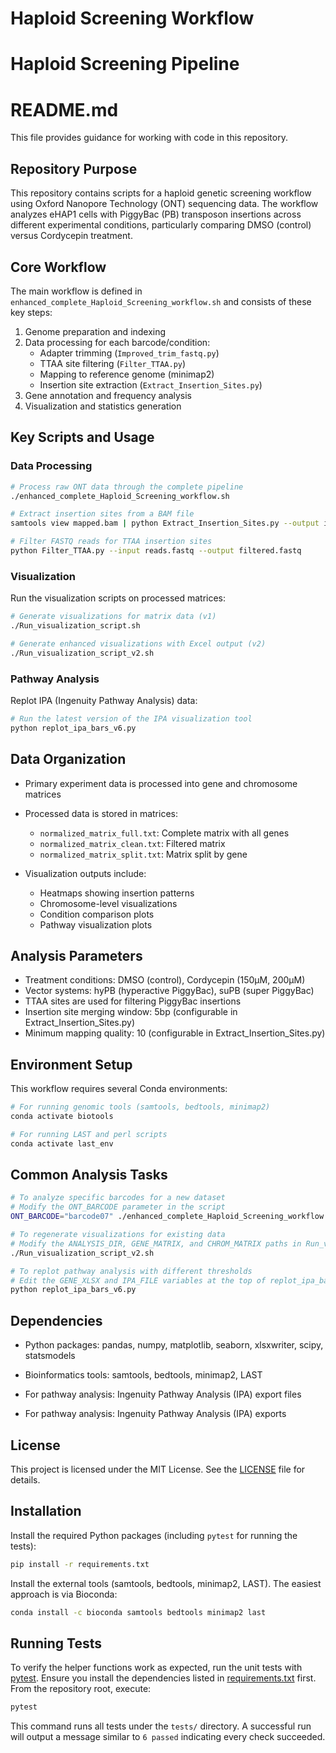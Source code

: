 # Haploid Screening Workflow



# Haploid Screening Pipeline

# README.md


This file provides guidance for working with code in this repository.

## Repository Purpose

This repository contains scripts for a haploid genetic screening workflow using Oxford Nanopore Technology (ONT) sequencing data. The workflow analyzes eHAP1 cells with PiggyBac (PB) transposon insertions across different experimental conditions, particularly comparing DMSO (control) versus Cordycepin treatment.

## Core Workflow

The main workflow is defined in `enhanced_complete_Haploid_Screening_workflow.sh` and consists of these key steps:

1. Genome preparation and indexing
2. Data processing for each barcode/condition:
   - Adapter trimming (`Improved_trim_fastq.py`)
   - TTAA site filtering (`Filter_TTAA.py`)
   - Mapping to reference genome (minimap2)
   - Insertion site extraction (`Extract_Insertion_Sites.py`)
3. Gene annotation and frequency analysis
4. Visualization and statistics generation

## Key Scripts and Usage

### Data Processing

```bash
# Process raw ONT data through the complete pipeline
./enhanced_complete_Haploid_Screening_workflow.sh
```

```bash
# Extract insertion sites from a BAM file
samtools view mapped.bam | python Extract_Insertion_Sites.py --output insertion_sites.bed
```

```bash
# Filter FASTQ reads for TTAA insertion sites
python Filter_TTAA.py --input reads.fastq --output filtered.fastq
```

### Visualization

Run the visualization scripts on processed matrices:

```bash
# Generate visualizations for matrix data (v1)
./Run_visualization_script.sh

# Generate enhanced visualizations with Excel output (v2)
./Run_visualization_script_v2.sh
```

### Pathway Analysis

Replot IPA (Ingenuity Pathway Analysis) data:

```bash
# Run the latest version of the IPA visualization tool
python replot_ipa_bars_v6.py
```

## Data Organization

- Primary experiment data is processed into gene and chromosome matrices
- Processed data is stored in matrices:
  - `normalized_matrix_full.txt`: Complete matrix with all genes
  - `normalized_matrix_clean.txt`: Filtered matrix
  - `normalized_matrix_split.txt`: Matrix split by gene

- Visualization outputs include:
  - Heatmaps showing insertion patterns
  - Chromosome-level visualizations
  - Condition comparison plots
  - Pathway visualization plots

## Analysis Parameters

- Treatment conditions: DMSO (control), Cordycepin (150µM, 200µM)
- Vector systems: hyPB (hyperactive PiggyBac), suPB (super PiggyBac)
- TTAA sites are used for filtering PiggyBac insertions
- Insertion site merging window: 5bp (configurable in Extract_Insertion_Sites.py)
- Minimum mapping quality: 10 (configurable in Extract_Insertion_Sites.py)

## Environment Setup

This workflow requires several Conda environments:

```bash
# For running genomic tools (samtools, bedtools, minimap2)
conda activate biotools

# For running LAST and perl scripts
conda activate last_env
```

## Common Analysis Tasks

```bash
# To analyze specific barcodes for a new dataset
# Modify the ONT_BARCODE parameter in the script
ONT_BARCODE="barcode07" ./enhanced_complete_Haploid_Screening_workflow.sh

# To regenerate visualizations for existing data
# Modify the ANALYSIS_DIR, GENE_MATRIX, and CHROM_MATRIX paths in Run_visualization_script_v2.sh
./Run_visualization_script_v2.sh

# To replot pathway analysis with different thresholds
# Edit the GENE_XLSX and IPA_FILE variables at the top of replot_ipa_bars_v6.py
python replot_ipa_bars_v6.py
```

## Dependencies

- Python packages: pandas, numpy, matplotlib, seaborn, xlsxwriter, scipy, statsmodels
- Bioinformatics tools: samtools, bedtools, minimap2, LAST

- For pathway analysis: Ingenuity Pathway Analysis (IPA) export files

- For pathway analysis: Ingenuity Pathway Analysis (IPA) exports

## License

This project is licensed under the MIT License. See the [LICENSE](LICENSE) file for details.



## Installation

Install the required Python packages (including `pytest` for running the tests):

```bash
pip install -r requirements.txt
```

Install the external tools (samtools, bedtools, minimap2, LAST). The easiest
approach is via Bioconda:

```bash
conda install -c bioconda samtools bedtools minimap2 last
```




## Running Tests

To verify the helper functions work as expected, run the unit tests with [pytest](https://docs.pytest.org/). Ensure you install the dependencies listed in [requirements.txt](requirements.txt) first. From the repository root, execute:

```bash
pytest
```

This command runs all tests under the `tests/` directory. A successful run will output a message similar to `6 passed` indicating every check succeeded.

